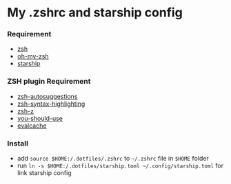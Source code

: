 # My .zshrc and starship config

### Requirement

- [zsh](https://www.zsh.org/)
- [oh-my-zsh](https://ohmyz.sh/)
- [starship](https://starship.rs/)

### ZSH plugin Requirement

- [zsh-autosuggestions](https://github.com/zsh-users/zsh-autosuggestions)
- [zsh-syntax-highlighting](https://github.com/zsh-users/zsh-syntax-highlighting)
- [zsh-z](https://github.com/agkozak/zsh-z)
- [you-should-use](https://github.com/MichaelAquilina/zsh-you-should-use)
- [evalcache](https://github.com/mroth/evalcache)

### Install

- add `source $HOME:/.dotfiles/.zshrc` to `~/.zshrc` file in `$HOME` folder
- run `ln -s $HOME:/.dotfiles/starship.toml ~/.config/starship.toml` for link starship config
